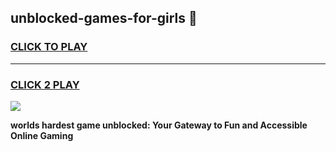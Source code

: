 
## unblocked-games-for-girls 👋
<h3>
<a href="https://premium.freeplayer.one?title=unblocked-games-for-girls&ref=14F">CLICK TO PLAY</a></h3>
<hr>

<h3>
<a href="https://premium.freeplayer.one?title=unblocked-games-for-girls&ref=14F">CLICK 2 PLAY</a>
  
</h3>

<a href="https://premium.freeplayer.one?title=unblocked-games-for-girls&ref=12F/"><img src="https://clearcache.store/games.png"></a>


**worlds hardest game unblocked: Your Gateway to Fun and Accessible Online Gaming**
